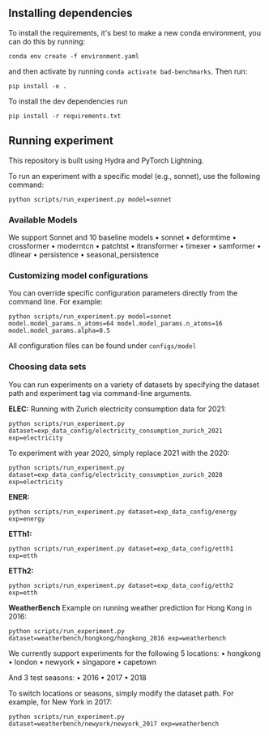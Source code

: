 
## Installing dependencies 

To install the requirements, it's best to make a new conda environment, you can do this by running:
```
conda env create -f environment.yaml
```
and then activate by running `conda activate bad-benchmarks`. Then run:
```
pip install -e .
```

To install the dev dependencies run 
```
pip install -r requirements.txt
```



## Running experiment

This repository is built using Hydra and PyTorch Lightning.

To run an experiment with a specific model (e.g., sonnet), use the following command:

```
python scripts/run_experiment.py model=sonnet
```

### Available Models

We support Sonnet and 10 baseline models
	•	sonnet
    •	deformtime
	•	crossformer
	•	moderntcn
	•	patchtst
	•	itransformer
    •	timexer
	•	samformer
	•	dlinear
    •	persistence
    •	seasonal_persistence
    

### Customizing model configurations

You can override specific configuration parameters directly from the command line. For example:

```
python scripts/run_experiment.py model=sonnet model.model_params.n_atoms=64 model.model_params.n_atoms=16 model.model_params.alpha=0.5
```

All configuration files can be found under `configs/model`


### Choosing data sets

You can run experiments on a variety of datasets by specifying the dataset path and experiment tag via command-line arguments.

**ELEC:**
Running with Zurich electricity consumption data for 2021:
```
python scripts/run_experiment.py dataset=exp_data_config/electricity_consumption_zurich_2021 exp=electricity
```
To experiment with year 2020, simply replace 2021 with the 2020:
```
python scripts/run_experiment.py dataset=exp_data_config/electricity_consumption_zurich_2020 exp=electricity
```

**ENER:**
```
python scripts/run_experiment.py dataset=exp_data_config/energy exp=energy
```

**ETTh1:**
```
python scripts/run_experiment.py dataset=exp_data_config/etth1 exp=etth
```

**ETTh2:**
```
python scripts/run_experiment.py dataset=exp_data_config/etth2 exp=etth
```

**WeatherBench**
Example on running weather prediction for Hong Kong in 2016:
```
python scripts/run_experiment.py dataset=weatherbench/hongkong/hongkong_2016 exp=weatherbench
```
We currently support experiments for the following 5 locations:
	•	hongkong
	•	london
	•	newyork
	•	singapore
	•	capetown

And 3 test seasons:
	•	2016
	•	2017
	•	2018

To switch locations or seasons, simply modify the dataset path. For example, for New York in 2017:
```
python scripts/run_experiment.py dataset=weatherbench/newyork/newyork_2017 exp=weatherbench
```
